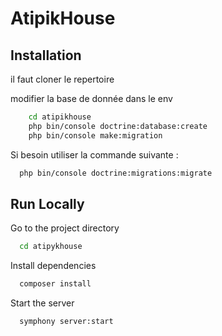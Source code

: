
# AtipikHouse





## Installation

il faut cloner le repertoire


modifier la base de donnée dans le env 

```bash
    cd atipikhouse 
    php bin/console doctrine:database:create
    php bin/console make:migration
```


Si besoin utiliser la commande suivante :
```bash
  php bin/console doctrine:migrations:migrate
```


## Run Locally


Go to the project directory

```bash
  cd atipykhouse
```

Install dependencies

```bash
  composer install
```

Start the server

```bash
  symphony server:start
```


